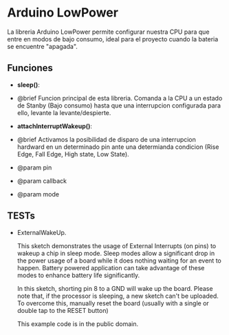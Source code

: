 # Arduino LowPower

La libreria Arduino LowPower permite configurar nuestra CPU para que entre en modos de bajo consumo, ideal para el proyecto cuando la bateria se encuentre "apagada".

## Funciones

* **sleep()**:
* @brief Funcion principal de esta libreria. Comanda a la CPU a un estado de Stanby (Bajo consumo) hasta que una interrupcion configurada para ello, levante la levante/despierte.

* **attachInterruptWakeup()**:
* @brief Activamos la posibilidad de disparo de una interrupcion hardward en un determinado pin ante una determianda condicion (Rise Edge, Fall Edge, High state, Low State).
* @param pin
* @param callback
* @param mode

## TESTs

* ExternalWakeUp.

  This sketch demonstrates the usage of External Interrupts (on pins) to wakeup a chip in sleep mode.
  Sleep modes allow a significant drop in the power usage of a board while it does nothing waiting for an event to happen. Battery powered application can take advantage of these modes to enhance battery life significantly.

  In this sketch, shorting pin 8 to a GND will wake up the board.
  Please note that, if the processor is sleeping, a new sketch can't be uploaded. To overcome this, manually reset the board (usually with a single or double tap to the RESET button)

  This example code is in the public domain.
